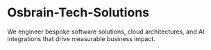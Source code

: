 # Osbrain-Tech-Solutions
We engineer bespoke software solutions, cloud architectures, and AI integrations that drive measurable business impact.
